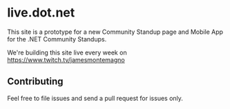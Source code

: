 # live.dot.net

This site is a prototype for a new Community Standup page and Mobile App for the .NET Community Standups.

We're building this site live every week on https://www.twitch.tv/jamesmontemagno

## Contributing
Feel free to file issues and send a pull request for issues only.
